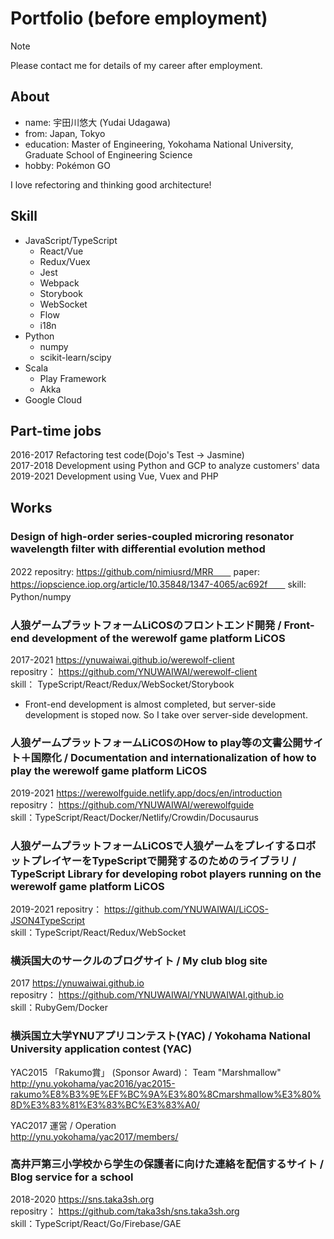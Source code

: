 # Portfolio (before employment)

> [!NOTE]
> Please contact me for details of my career after employment.

## About
- name: 宇田川悠大 (Yudai Udagawa)
- from: Japan, Tokyo
- education: Master of Engineering, Yokohama National University, Graduate School of Engineering Science
- hobby: Pokémon GO

I love refectoring and thinking good architecture!

## Skill

- JavaScript/TypeScript
  - React/Vue
  - Redux/Vuex
  - Jest
  - Webpack
  - Storybook
  - WebSocket
  - Flow
  - i18n
- Python
  - numpy
  - scikit-learn/scipy
- Scala
  - Play Framework
  - Akka
- Google Cloud

## Part-time jobs

2016-2017 Refactoring test code(Dojo's Test -> Jasmine)  
2017-2018 Development using Python and GCP to analyze customers' data  
2019-2021 Development using Vue, Vuex and PHP

## Works

### Design of high-order series-coupled microring resonator wavelength filter with differential evolution method
2022
repositry: https://github.com/nimiusrd/MRR　　
paper: https://iopscience.iop.org/article/10.35848/1347-4065/ac692f　　
skill: Python/numpy　　

### 人狼ゲームプラットフォームLiCOSのフロントエンド開発 / Front-end development of the werewolf game platform LiCOS
2017-2021
https://ynuwaiwai.github.io/werewolf-client  
repositry：
https://github.com/YNUWAIWAI/werewolf-client  
skill：
TypeScript/React/Redux/WebSocket/Storybook  

* Front-end development is almost completed, but server-side development is stoped now. So I take over server-side development.

### 人狼ゲームプラットフォームLiCOSのHow to play等の文書公開サイト＋国際化 / Documentation and internationalization of how to play the werewolf game platform LiCOS
2019-2021
https://werewolfguide.netlify.app/docs/en/introduction  
repositry：
https://github.com/YNUWAIWAI/werewolfguide  
skill：TypeScript/React/Docker/Netlify/Crowdin/Docusaurus

### 人狼ゲームプラットフォームLiCOSで人狼ゲームをプレイするロボットプレイヤーをTypeScriptで開発するのためのライブラリ / TypeScript Library for developing robot players running on the werewolf game platform LiCOS
2019-2021
repositry：
https://github.com/YNUWAIWAI/LiCOS-JSON4TypeScript  
skill：TypeScript/React/Redux/WebSocket

### 横浜国大のサークルのブログサイト / My club blog site
2017
https://ynuwaiwai.github.io  
repositry：
https://github.com/YNUWAIWAI/YNUWAIWAI.github.io  
skill：RubyGem/Docker

### 横浜国立大学YNUアプリコンテスト(YAC) / Yokohama National University application contest (YAC)
YAC2015 「Rakumo賞」 (Sponsor Award)： Team "Marshmallow"  
http://ynu.yokohama/yac2016/yac2015-rakumo%E8%B3%9E%EF%BC%9A%E3%80%8Cmarshmallow%E3%80%8D%E3%83%81%E3%83%BC%E3%83%A0/  

YAC2017 運営 / Operation  
http://ynu.yokohama/yac2017/members/  

### 高井戸第三小学校から学生の保護者に向けた連絡を配信するサイト / Blog service for a school
2018-2020
https://sns.taka3sh.org  
repositry：
https://github.com/taka3sh/sns.taka3sh.org  
skill：TypeScript/React/Go/Firebase/GAE  
